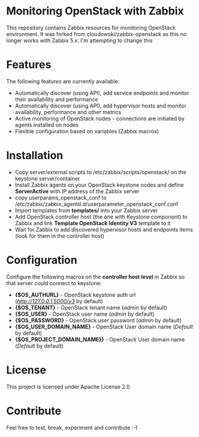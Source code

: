 # Monitoring OpenStack with Zabbix

This repository contains Zabbix resources for monitoring OpenStack environment. It was forked from cloudowski/zabbix-openstack as this no longer works with Zabbix 5.x. I'm attempting to change this

# Features
The following features are currently available:
  * Automatically discover (using API), add service endpoints and monitor their availability and performance 
  * Automatically discover (using API), add hypervisor hosts and monitor availability, performance and other metrics
  * Active monitoring of OpenStack nodes - connections are initiated by agents installed on nodes
  * Flexible configuration based on variables (Zabbix macros)

# Installation
  * Copy server/external scripts to /etc/zabbix/scripts/openstack/ on the keystone server/container
  * Install Zabbix agents on your OpenStack keystone nodes and define **ServerActive** with IP address of the Zabbix server 
  * copy userparams_openstack_conf to /etc/zabbix/zabbix_agentd.d/userparameter_openstack_conf.conf
  * Import templates from **templates/** into your Zabbix server
  * Add OpenStack controller host (the one with Keystone component) to Zabbix and link **Template OpenStack Identity V3**  template to it
  * Wait for Zabbix to add discovered hypervisor hosts and endpoints items (look for them in the controller host)

# Configuration
Configure the following macros on the **controller host level** in Zabbix so that server could connect to keystone:
  * **{$OS_AUTHURL}** - OpenStack keystone auth url (*http://127.0.0.1:5000/v3* by default)
  * **{$OS_TENANT}** - OpenStack tenant name (*admin* by default)
  * **{$OS_USER}** - OpenStack user name (*admin* by default)
  * **{$OS_PASSWORD}** - OpenStack user password (*admin* by default)
  * **{$OS_USER_DOMAIN_NAME}** - OpenStack User domain name (*Default* by default)
  * **{$OS_PROJECT_DOMAIN_NAME}}** - OpenStack User domain name (*Default* by default)


# License
This project is licensed under Apache License 2.0

# Contribute
Feel free to test, break, experiment and contribute :-)
